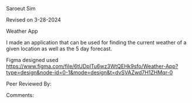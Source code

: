 Saroeut Sim

Revised on 3-28-2024

Weather App

I made an application that can be used for finding the current weather of a given location as well as the 5 day forecast.

Figma designed used
https://www.figma.com/file/6tUDplTu6wz3WtQEHk9sfo/Weather-App?type=design&node-id=0-1&mode=design&t=dvSVAZwd7H1ZHMqr-0

Peer Reviewed By:

Comments: